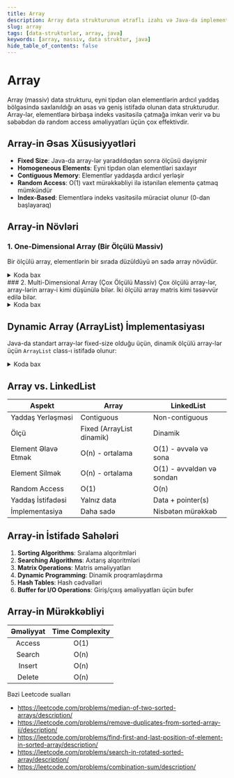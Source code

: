 ```yaml
---
title: Array
description: Array data strukturunun ətraflı izahı və Java-da implementasiyası
slug: array
tags: [data-strukturlar, array, java]
keywords: [array, massiv, data struktur, java]
hide_table_of_contents: false
---
```


# Array
Array (massiv) data strukturu, eyni tipdən olan elementlərin ardıcıl yaddaş bölgəsində saxlanıldığı ən əsas və geniş istifadə olunan data strukturudur. Array-lər, elementlərə birbaşa indeks vasitəsilə çatmağa imkan verir və bu səbəbdən də random access əməliyyatları üçün çox effektivdir.

## Array-in Əsas Xüsusiyyətləri
- **Fixed Size**: Java-da array-lər yaradıldıqdan sonra ölçüsü dəyişmir
- **Homogeneous Elements**: Eyni tipdən olan elementləri saxlayır
- **Contiguous Memory**: Elementlər yaddaşda ardıcıl yerləşir
- **Random Access**: O(1) vaxt mürəkkəbliyi ilə istənilən elementə çatmaq mümkündür
- **Index-Based**: Elementlərə indeks vasitəsilə müraciət olunur (0-dan başlayaraq)

## Array-in Növləri
### 1. One-Dimensional Array (Bir Ölçülü Massiv)
Bir ölçülü array, elementlərin bir sırada düzüldüyü ən sadə array növüdür.
<details>
<summary>Koda bax</summary>

```java
// Bir ölçülü array yaratmaq
int[] numbers = new int[5]; // 5 elementli int array
int[] initializedArray = {1, 2, 3, 4, 5}; // İlkin dəyərlərlə yaradılmış array
```
</details>
### 2. Multi-Dimensional Array (Çox Ölçülü Massiv)
Çox ölçülü array-lər, array-lərin array-i kimi düşünülə bilər. İki ölçülü array matris kimi təsəvvür edilə bilər.
<details>
<summary>Koda bax</summary>

```java
// İki ölçülü array yaratmaq
int[][] matrix = new int[3][4]; // 3x4 ölçülü matris
int[][] initializedMatrix = {{1, 2, 3}, {4, 5, 6}, {7, 8, 9}}; // İlkin dəyərlərlə
```
</details>

## Dynamic Array (ArrayList) İmplementasiyası

Java-da standart array-lər fixed-size olduğu üçün, dinamik ölçülü array-lər üçün `ArrayList` class-ı istifadə olunur:

<details>
<summary>Koda bax</summary>

```java
import java.util.ArrayList;
import java.util.List;

public class ArrayListExample {
    public static void main(String[] args) {
        // ArrayList yaratmaq və elementləri əlavə etmək
        List<Integer> list = new ArrayList<>();
        list.add(10);
        list.add(20);
        list.add(30);
        
        // Əsas əməliyyatlar
        int element = list.get(1);          // elementi əldə etmək
        list.set(1, 25);                   // elementi dəyişdirmək
        list.add(2, 35);                   // müəyyən indeksə əlavə etmək
        list.remove(0);                    // elementi silmək
        
        // Yardımçı metodlar
        int size = list.size();            // ölçü
        boolean contains = list.contains(25); // axtarmaq
        int index = list.indexOf(25);      // indeksi tapmaq
        list.clear();                      // təmizləmək
    }
}
```
</details>


## Array vs. LinkedList

| Aspekt                | Array                              | LinkedList                          |
|-----------------------|-----------------------------------|-------------------------------------|
| Yaddaş Yerləşməsi     | Contiguous                         | Non-contiguous                      |
| Ölçü                  | Fixed (ArrayList dinamik)          | Dinamik                             |
| Element Əlavə Etmək   | O(n) - ortalama                    | O(1) - əvvələ və sona               |
| Element Silmək        | O(n) - ortalama                    | O(1) - əvvəldən və sondan           |
| Random Access         | O(1)                               | O(n)                                |
| Yaddaş İstifadəsi     | Yalnız data                        | Data + pointer(s)                   |
| İmplementasiya        | Daha sadə                          | Nisbətən mürəkkəb                   |

## Array-in İstifadə Sahələri

1. **Sorting Algorithms**: Sıralama alqoritmləri
2. **Searching Algorithms**: Axtarış alqoritmləri
3. **Matrix Operations**: Matris əməliyyatları
4. **Dynamic Programming**: Dinamik proqramlaşdırma
5. **Hash Tables**: Hash cədvəlləri
6. **Buffer for I/O Operations**: Giriş/çıxış əməliyyatları üçün bufer

## Array-in Mürəkkəbliyi

| Əməliyyat | Time Complexity |
|:---------:|:---------------:|
|  Access   |      O(1)       |
|  Search   |      O(n)       |
|  Insert   |      O(n)       |
|  Delete   |      O(n)       |

Bəzi Leetcode sualları
- https://leetcode.com/problems/median-of-two-sorted-arrays/description/
- https://leetcode.com/problems/remove-duplicates-from-sorted-array-ii/description/
- https://leetcode.com/problems/find-first-and-last-position-of-element-in-sorted-array/description/
- https://leetcode.com/problems/search-in-rotated-sorted-array/description/
- https://leetcode.com/problems/combination-sum/description/